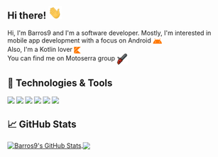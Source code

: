 ## Hi there! <img src="https://raw.githubusercontent.com/Barros9/Barros9/master/wave.gif" width="30px">

Hi, I'm Barros9 and I'm a software developer. Mostly, I'm interested in mobile app development with a focus on Android 
<a href="https://developer.android.com/"><img align="center" src="https://raw.githubusercontent.com/Barros9/Barros9/master/android.svg" width="20px"></a><br>
Also, I'm a Kotlin lover 
<a href="https://kotlinlang.org/"><img align="center" src="https://raw.githubusercontent.com/Barros9/Barros9/master/kotlin.svg" width="15px"></a><br>
You can find me on Motoserra group <img align="center" src="https://raw.githubusercontent.com/Barros9/Barros9/master/chainsaw.svg" width="25px">

## 🔧 Technologies & Tools
![](https://img.shields.io/badge/Code-Kotlin-informational?style=flat&logo=kotlin&logoColor=white&color=ff7900)
![](https://img.shields.io/badge/Code-Java-informational?style=flat&logo=java&logoColor=white&color=ff7900)
![](https://img.shields.io/badge/Code-Javascript-informational?style=flat&logo=javascript&logoColor=white&color=ff7900)
![](https://img.shields.io/badge/OS-Android-informational?style=flat&logo=android&logoColor=white&color=ff7900)
![](https://img.shields.io/badge/Editor-IntelliJ_IDEA-informational?style=flat&logo=intellij-idea&logoColor=white&color=ff7900)
![](https://img.shields.io/badge/Editor-Android_Studio-informational?style=flat&logo=android-studio&logoColor=white&color=ff7900)

## &#x1f4c8; GitHub Stats

<!-- GitHub Stats -->
<a href="https://github.com/Barros9">
  <img align="center" src="https://github-readme-stats.vercel.app/api?username=Barros9&show_icons=true&line_height=27&count_private=true&title_color=ffffff&text_color=c9cacc&icon_color=ff7900&bg_color=1d1f21" alt="Barros9's GitHub Stats" />
</a>

<!-- Most used languages -->
<a href="https://github.com/Barros9">
  <img align="center" src="https://github-readme-stats.vercel.app/api/top-langs/?username=Barros9&title_color=ffffff&text_color=c9cacc&icon_color=ff7900&bg_color=1d1f21" />
</a>

<!-- Project
<a href="https://github.com/Barros9/AndroidArchitectureCompare">
  <img align="center" src="https://github-readme-stats.vercel.app/api/pin/?username=Barros9&repo=AndroidArchitectureCompare&title_color=ffffff&text_color=c9cacc&icon_color=ff7900&bg_color=1d1f21" />
</a>
 -->

<!-- Resources -->
<!-- Icons: https://simpleicons.org/ -->
<!-- GitHub Stats: https://github.com/anuraghazra/github-readme-stats -->
<!-- Emojis: https://emojipedia.org/emoji/ -->
<!-- HTML Emojis: https://www.fileformat.info/index.htm -->
<!-- Shields: https://shields.io/ -->
<!-- Awesome GitHub Profile README: https://github.com/abhisheknaiidu/awesome-github-profile-readme -->
